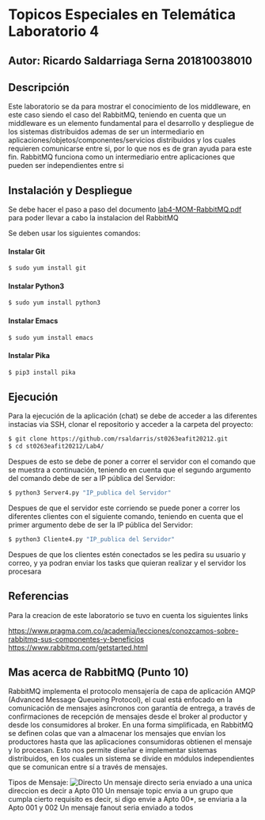 
# Topicos Especiales en Telemática Laboratorio 4

## Autor: Ricardo Saldarriaga Serna 201810038010

## Descripción
Este laboratorio se da para mostrar el conocimiento de los middleware, en este caso siendo el caso del RabbitMQ, teniendo en cuenta que un middleware es un elemento fundamental para el desarrollo y despliegue de los sistemas distribuidos ademas de ser un intermediario en aplicaciones/objetos/componentes/servicios distribuidos y los cuales requieren comunicarse entre si, por lo que nos es de gran ayuda para este fin. RabbitMQ funciona como un intermediario entre aplicaciones que pueden ser independientes entre si

## Instalación y Despliegue
Se debe hacer el paso a paso del documento [lab4-MOM-RabbitMQ.pdf](https://github.com/rsaldarris/st0263eafit20212/files/7141083/lab4-MOM-RabbitMQ.pdf) para poder llevar a cabo la instalacion del RabbitMQ

Se deben usar los siguientes comandos:

#### Instalar Git
```sh
$ sudo yum install git
```

#### Instalar Python3
```sh
$ sudo yum install python3
```

#### Instalar Emacs
```sh
$ sudo yum install emacs
```

#### Instalar Pika
```sh
$ pip3 install pika
```

## Ejecución
Para la ejecución de la aplicación (chat) se debe de acceder a las diferentes instacias via SSH, clonar el repositorio y acceder a la carpeta del proyecto:

```sh
$ git clone https://github.com/rsaldarris/st0263eafit20212.git
$ cd st0263eafit20212/Lab4/
```


Despues de esto se debe de poner a correr el servidor con el comando que se muestra a continuación, teniendo en cuenta que el segundo argumento del comando debe de ser a IP pública del Servidor:

```sh
$ python3 Server4.py "IP_publica del Servidor"
```

Despues de que el servidor este corriendo se puede poner a correr los diferentes clientes con el siguiente comando, teniendo en cuenta que el primer argumento debe de ser la IP pública del Servidor:
```sh
$ python3 Cliente4.py "IP_publica del Servidor"
```

Despues de que los clientes estén conectados se les pedira su usuario y correo, y ya podran enviar los tasks que quieran realizar y el servidor los procesara


## Referencias

Para la creacion de este laboratorio se tuvo en cuenta los siguientes links

https://www.pragma.com.co/academia/lecciones/conozcamos-sobre-rabbitmq-sus-componentes-y-beneficios
https://www.rabbitmq.com/getstarted.html

## Mas acerca de RabbitMQ (Punto 10)
RabbitMQ implementa el protocolo mensajería de capa de aplicación AMQP (Advanced Message Queueing Protocol), el cual está enfocado en la comunicación de mensajes asíncronos con garantía de entrega, a través de confirmaciones de recepción de mensajes desde el broker al productor y desde los consumidores al broker.
En una forma simplificada, en RabbitMQ se definen colas que van a almacenar los mensajes que envían los productores hasta que las aplicaciones consumidoras obtienen el mensaje y lo procesan. Esto nos permite diseñar e implementar sistemas distribuidos, en los cuales un sistema se divide en módulos independientes que se comunican entre sí a través de mensajes.

Tipos de Mensaje:
![Directo](https://user-images.githubusercontent.com/37939454/132930207-abc94b1d-7b16-4479-b79c-53eef301ecca.jpg)
Un mensaje directo seria enviado a una unica direccion es decir a Apto 010
Un mensaje topic envia a un grupo que cumpla cierto requisito es decir, si digo envie a Apto 00*, se enviaria a la Apto 001 y 002
Un mensaje fanout seria enviado a todos
